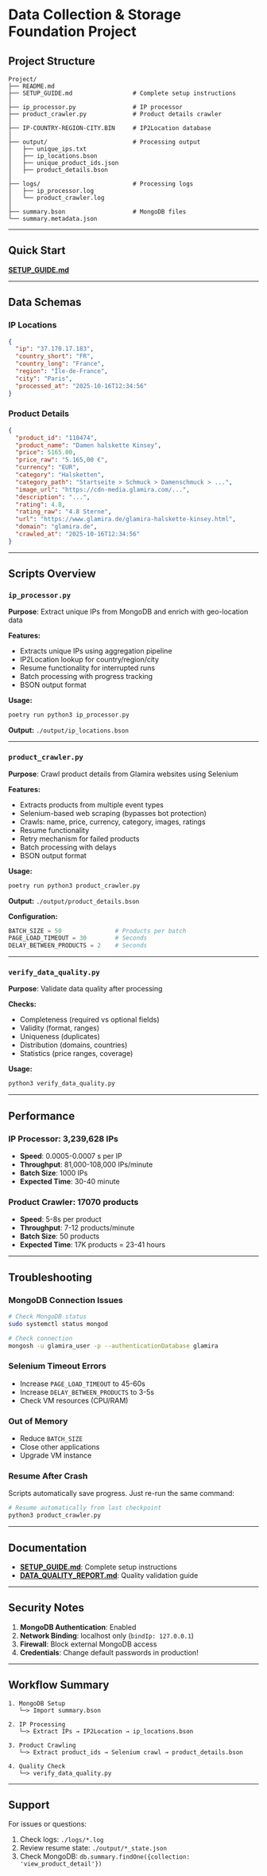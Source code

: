 # Data Collection & Storage Foundation Project

## Project Structure

```
Project/
├── README.md                      
├── SETUP_GUIDE.md                 # Complete setup instructions
│
├── ip_processor.py                # IP processor
├── product_crawler.py             # Product details crawler 
│
├── IP-COUNTRY-REGION-CITY.BIN     # IP2Location database
│
├── output/                        # Processing output
│   ├── unique_ips.txt
│   ├── ip_locations.bson
│   ├── unique_product_ids.json
│   ├── product_details.bson
│
├── logs/                          # Processing logs
│   ├── ip_processor.log
│   └── product_crawler.log
│ 
├── summary.bson                   # MongoDB files
└── summary.metadata.json
```

---

## Quick Start

**[SETUP_GUIDE.md](SETUP_GUIDE.md)**

---

## Data Schemas

### IP Locations
```json
{
  "ip": "37.170.17.183",
  "country_short": "FR",
  "country_long": "France",
  "region": "Île-de-France",
  "city": "Paris",
  "processed_at": "2025-10-16T12:34:56"
}
```

### Product Details
```json
{
  "product_id": "110474",
  "product_name": "Damen halskette Kinsey",
  "price": 5165.00,
  "price_raw": "5.165,00 €",
  "currency": "EUR",
  "category": "Halsketten",
  "category_path": "Startseite > Schmuck > Damenschmuck > ...",
  "image_url": "https://cdn-media.glamira.com/...",
  "description": "...",
  "rating": 4.8,
  "rating_raw": "4.8 Sterne",
  "url": "https://www.glamira.de/glamira-halskette-kinsey.html",
  "domain": "glamira.de",
  "crawled_at": "2025-10-16T12:34:56"
}
```

---

## Scripts Overview

### `ip_processor.py`
**Purpose**: Extract unique IPs from MongoDB and enrich with geo-location data

**Features:**
- Extracts unique IPs using aggregation pipeline
- IP2Location lookup for country/region/city
- Resume functionality for interrupted runs
- Batch processing with progress tracking
- BSON output format

**Usage:**
```bash
poetry run python3 ip_processor.py
```

**Output:** `./output/ip_locations.bson`

---

### `product_crawler.py`
**Purpose**: Crawl product details from Glamira websites using Selenium

**Features:**
- Extracts products from multiple event types
- Selenium-based web scraping (bypasses bot protection)
- Crawls: name, price, currency, category, images, ratings
- Resume functionality
- Retry mechanism for failed products
- Batch processing with delays
- BSON output format

**Usage:**
```bash
poetry run python3 product_crawler.py
```

**Output:** `./output/product_details.bson`

**Configuration:**
```python
BATCH_SIZE = 50               # Products per batch
PAGE_LOAD_TIMEOUT = 30        # Seconds
DELAY_BETWEEN_PRODUCTS = 2    # Seconds
```

---

### `verify_data_quality.py`
**Purpose**: Validate data quality after processing

**Checks:**
- Completeness (required vs optional fields)
- Validity (format, ranges)
- Uniqueness (duplicates)
- Distribution (domains, countries)
- Statistics (price ranges, coverage)

**Usage:**
```bash
python3 verify_data_quality.py
```

---

## Performance

### IP Processor: 3,239,628 IPs
- **Speed**: 0.0005-0.0007 s per IP
- **Throughput**: 81,000-108,000 IPs/minute
- **Batch Size**: 1000 IPs
- **Expected Time**: 30-40 minute

### Product Crawler: 17070 products
- **Speed**: 5-8s per product
- **Throughput**: 7-12 products/minute
- **Batch Size**: 50 products
- **Expected Time**: 17K products = 23-41 hours

---

## Troubleshooting

### MongoDB Connection Issues
```bash
# Check MongoDB status
sudo systemctl status mongod

# Check connection
mongosh -u glamira_user -p --authenticationDatabase glamira
```

### Selenium Timeout Errors
- Increase `PAGE_LOAD_TIMEOUT` to 45-60s
- Increase `DELAY_BETWEEN_PRODUCTS` to 3-5s
- Check VM resources (CPU/RAM)

### Out of Memory
- Reduce `BATCH_SIZE`
- Close other applications
- Upgrade VM instance

### Resume After Crash
Scripts automatically save progress. Just re-run the same command:
```bash
# Resume automatically from last checkpoint
python3 product_crawler.py
```


---

## Documentation

- **[SETUP_GUIDE.md](SETUP_GUIDE.md)**: Complete setup instructions
- **[DATA_QUALITY_REPORT.md](DATA_QUALITY_REPORT.md)**: Quality validation guide

---

## Security Notes

1. **MongoDB Authentication**: Enabled
2. **Network Binding**: localhost only (`bindIp: 127.0.0.1`)
3. **Firewall**: Block external MongoDB access
4. **Credentials**: Change default passwords in production!

---

## Workflow Summary

```
1. MongoDB Setup
   └─> Import summary.bson
   
2. IP Processing
   └─> Extract IPs → IP2Location → ip_locations.bson
   
3. Product Crawling
   └─> Extract product_ids → Selenium crawl → product_details.bson
   
4. Quality Check
   └─> verify_data_quality.py
```

---

## Support

For issues or questions:
1. Check logs: `./logs/*.log`
2. Review resume state: `./output/*_state.json`
3. Check MongoDB: `db.summary.findOne({collection: 'view_product_detail'})`
